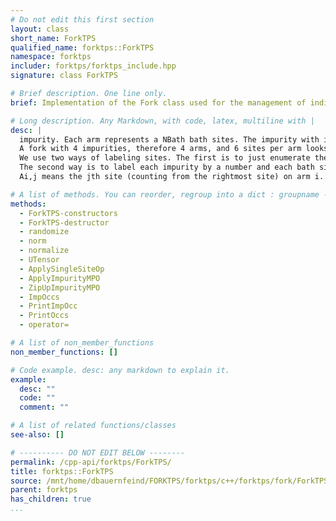 ```yaml
---
# Do not edit this first section
layout: class
short_name: ForkTPS
qualified_name: forktps::ForkTPS
namespace: forktps
includer: forktps/forktps_include.hpp
signature: class ForkTPS

# Brief description. One line only.
brief: Implementation of the Fork class used for the management of indices for the forktps. A Fork consists of several impurity sites with an arm attached to each

# Long description. Any Markdown, with code, latex, multiline with |
desc: |
  impurity. Each arm represents a NBath bath sites. The impurity with its arm makes up a chain. Each chain is then connected to the next (and or previous) chain only via connections over the impurity.
  A fork with 4 impurities, therefore 4 arms, and 6 sites per arm looks like: O -- o -- o -- o -- o -- o -- o | O -- o -- o -- o -- o -- o -- o | O -- o -- o -- o -- o -- o -- o | O -- o -- o -- o -- o -- o -- o
  We use two ways of labeling sites. The first is to just enumerate them: 1 -- 2 -- 3 -- 4 -- 5 -- 6 -- 7 | 8 -- 9 -- 10-- 11-- 12-- 13-- 14 | 15-- 16-- 17-- 18-- 19-- 20-- 21 | 22-- 23-- 24-- 25-- 26-- 27-- 28
  The second way is to label each impurity by a number and each bath site by its arm and an additional bath index. It is convention to start counting the sites of each arm starting from the right, i.e.: away from the impurity: I1 -- A1,6 -- A1,5 -- A1,4 -- A1,3 -- A1,2 -- A1,1 | I2 -- A2,6 -- A2,5 -- A2,4 -- A2,3 -- A2,2 -- A2,1 | I3 -- A3,6 -- A3,5 -- A3,4 -- A3,3 -- A3,2 -- A3,1 | I4 -- A4,6 -- A4,5 -- A4,4 -- A4,3 -- A4,2 -- A4,1
  Ai,j means the jth site (counting from the rightmost site) on arm i. The purpose of the fork class is mostly to translate between these 2 ways of labeling sites.

# A list of methods. You can reorder, regroup into a dict : groupname -> list
methods:
  - ForkTPS-constructors
  - ForkTPS-destructor
  - randomize
  - norm
  - normalize
  - UTensor
  - ApplySingleSiteOp
  - ApplyImpurityMPO
  - ZipUpImpurityMPO
  - ImpOccs
  - PrintImpOcc
  - PrintOccs
  - operator=

# A list of non_member_functions
non_member_functions: []

# Code example. desc: any markdown to explain it.
example:
  desc: ""
  code: ""
  comment: ""

# A list of related functions/classes
see-also: []

# ---------- DO NOT EDIT BELOW --------
permalink: /cpp-api/forktps/ForkTPS/
title: forktps::ForkTPS
source: /mnt/home/dbauernfeind/FORKTPS/forktps/c++/forktps/fork/ForkTPS.hpp
parent: forktps
has_children: true
...
```


